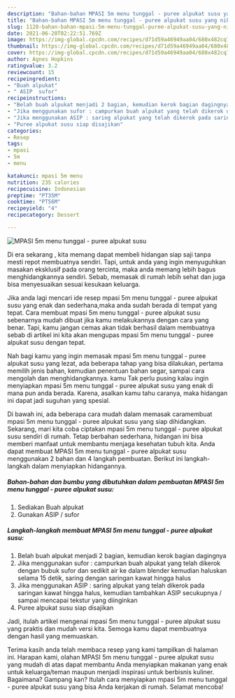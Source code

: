 ```yaml
---
description: "Bahan-bahan MPASI 5m menu tunggal - puree alpukat susu yang nikmat dan Mudah Dibuat"
title: "Bahan-bahan MPASI 5m menu tunggal - puree alpukat susu yang nikmat dan Mudah Dibuat"
slug: 1128-bahan-bahan-mpasi-5m-menu-tunggal-puree-alpukat-susu-yang-nikmat-dan-mudah-dibuat
date: 2021-06-20T02:22:51.769Z
image: https://img-global.cpcdn.com/recipes/d71d59a46949aa04/680x482cq70/mpasi-5m-menu-tunggal-puree-alpukat-susu-foto-resep-utama.jpg
thumbnail: https://img-global.cpcdn.com/recipes/d71d59a46949aa04/680x482cq70/mpasi-5m-menu-tunggal-puree-alpukat-susu-foto-resep-utama.jpg
cover: https://img-global.cpcdn.com/recipes/d71d59a46949aa04/680x482cq70/mpasi-5m-menu-tunggal-puree-alpukat-susu-foto-resep-utama.jpg
author: Agnes Hopkins
ratingvalue: 3.2
reviewcount: 15
recipeingredient:
- "Buah alpukat"
- " ASIP  sufor"
recipeinstructions:
- "Belah buah alpukat menjadi 2 bagian, kemudian kerok bagian dagingnya"
- "Jika menggunakan sufor : campurkan buah alpukat yang telah dikerok dengan bubuk sufor dan sedikit air ke dalam blender kemudian haluskan selama 15 detik, saring dengan saringan kawat hingga halus"
- "Jika menggunakan ASIP : saring alpukat yang telah dikerok pada saringan kawat hingga halus, kemudian tambahkan ASIP secukupnya / sampai mencapai tekstur yang diinginkan"
- "Puree alpukat susu siap disajikan"
categories:
- Resep
tags:
- mpasi
- 5m
- menu

katakunci: mpasi 5m menu 
nutrition: 235 calories
recipecuisine: Indonesian
preptime: "PT35M"
cooktime: "PT56M"
recipeyield: "4"
recipecategory: Dessert

---
```



![MPASI 5m menu tunggal - puree alpukat susu](https://img-global.cpcdn.com/recipes/d71d59a46949aa04/680x482cq70/mpasi-5m-menu-tunggal-puree-alpukat-susu-foto-resep-utama.jpg)

Di era  sekarang , kita memang dapat membeli hidangan siap saji tanpa mesti repot membuatnya sendiri. Tapi, untuk anda yang ingin menyuguhkan masakan eksklusif pada orang tercinta, maka anda memang lebih bagus menghidangkannya sendiri. Sebab, memasak di rumah lebih sehat dan juga bisa menyesuaikan sesuai kesukaan keluarga.

Jika anda lagi mencari ide resep mpasi 5m menu tunggal - puree alpukat susu yang enak dan sederhana,maka anda sudah berada di tempat yang tepat. Cara membuat mpasi 5m menu tunggal - puree alpukat susu  sebenarnya mudah dibuat jika kamu melakukannya dengan cara yang benar. Tapi, kamu jangan cemas akan tidak berhasil dalam membuatnya 
sebab di artikel ini kita akan mengupas mpasi 5m menu tunggal - puree alpukat susu dengan tepat.  



Nah bagi kamu yang ingin memasak mpasi 5m menu tunggal - puree alpukat susu yang lezat, ada beberapa tahap yang bisa dilakukan, pertama memilih jenis bahan, kemudian penentuan bahan segar, sampai cara mengolah dan menghidangkannya. kamu Tak perlu pusing kalau ingin menyiapkan mpasi 5m menu tunggal - puree alpukat susu yang enak di mana pun anda berada. Karena, asalkan kamu  tahu caranya, maka hidangan ini dapat jadi suguhan yang spesial.

Di bawah ini, ada beberapa cara mudah dalam memasak caramembuat mpasi 5m menu tunggal - puree alpukat susu yang siap dihidangkan. Sekarang, mari kita coba ciptakan mpasi 5m menu tunggal - puree alpukat susu sendiri di rumah. Tetap berbahan sederhana, hidangan ini bisa memberi manfaat untuk membantu menjaga kesehatan tubuh kita. Anda dapat membuat MPASI 5m menu tunggal - puree alpukat susu menggunakan 2 bahan dan 4 langkah pembuatan. Berikut ini langkah-langkah dalam menyiapkan hidangannya.

<!--inarticleads1-->

##### Bahan-bahan dan bumbu yang dibutuhkan dalam pembuatan MPASI 5m menu tunggal - puree alpukat susu:

1. Sediakan Buah alpukat
1. Gunakan  ASIP / sufor




<!--inarticleads2-->

##### Langkah-langkah membuat MPASI 5m menu tunggal - puree alpukat susu:

1. Belah buah alpukat menjadi 2 bagian, kemudian kerok bagian dagingnya
1. Jika menggunakan sufor : campurkan buah alpukat yang telah dikerok dengan bubuk sufor dan sedikit air ke dalam blender kemudian haluskan selama 15 detik, saring dengan saringan kawat hingga halus
1. Jika menggunakan ASIP : saring alpukat yang telah dikerok pada saringan kawat hingga halus, kemudian tambahkan ASIP secukupnya / sampai mencapai tekstur yang diinginkan
1. Puree alpukat susu siap disajikan




Jadi, itulah artikel mengenai  mpasi 5m menu tunggal - puree alpukat susu  yang praktis dan mudah versi kita. Semoga kamu dapat membuatnya dengan hasil yang memuaskan. 

Terima kasih anda telah membaca resep yang kami tampilkan di halaman ini. Harapan kami, olahan  MPASI 5m menu tunggal - puree alpukat susu yang mudah di atas dapat membantu Anda menyiapkan makanan yang enak untuk keluarga/teman maupun menjadi inspirasi untuk berbisnis kuliner. Bagaimana? Gampang kan? Itulah cara menyiapkan mpasi 5m menu tunggal - puree alpukat susu yang bisa Anda kerjakan di rumah. Selamat mencoba!

